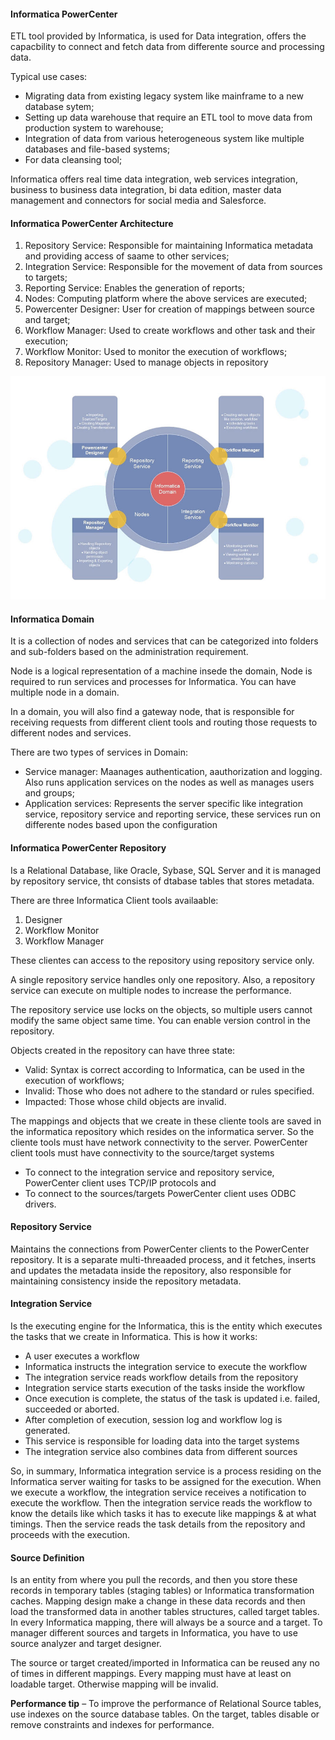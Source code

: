 #### Informatica PowerCenter

ETL tool provided by Informatica, is used for Data integration, offers the capacbility to connect and fetch data from differente source and processing data.

Typical use cases:

* Migrating data from existing legacy system like mainframe to a new database sytem;
* Setting up data warehouse that require an ETL tool to move data from production system to warehouse;
* Integration of data from various heterogeneous system like multiple databases and file-based systems;
* For data cleansing tool;

Informatica offers real time data integration, web services integration, business to business data integration, bi data edition, master data management and connectors for social media and Salesforce.

#### Informatica PowerCenter Architecture

1. Repository Service: Responsible for maintaining Informatica metadata and providing access of saame to other services;
2. Integration Service: Responsible for the movement of data from sources to targets;
3. Reporting Service: Enables the generation of reports;
4. Nodes: Computing platform where the above services are executed;
5. Powercenter Designer: User for creation of mappings between source and target;
6. Workflow Manager: Used to create workflows and other task and their execution;
7. Workflow Monitor: Used to monitor the execution of workflows;
8. Repository Manager: Used to manage objects in repository

![PowerCenter Architecture)](powercenter_architecture.png "PowerCenter")

#### Informatica Domain

It is a collection of nodes and services that can be categorized into folders and sub-folders based on the administration requirement.

Node is a logical representation of a machine insede the domain, Node is required to run services and processes for Informatica. You can have multiple node in a domain.

In a domain, you will also find a gateway node, that is responsible for receiving requests from different client tools and routing those requests to different nodes and services.

There are two types of services in Domain:

* Service manager: Maanages authentication, aauthorization and logging. Also runs application services on the nodes as well as manages users and groups;
* Application services: Represents the server specific like integration service, repository service and reporting service, these services run on differente nodes based upon the configuration

#### Informatica PowerCenter Repository

Is a Relational Database, like Oracle, Sybase, SQL Server and it is managed by repository service, tht consists of dtabase tables that stores metadata.

There are three Informatica Client tools availaable:

1. Designer
2. Workflow Monitor
3. Workflow Manager

These clientes can access to the repository using repository service only.

A single repository service handles only one repository. Also, a repository service can execute on multiple nodes to increase the performance.

The repository service use locks on the objects, so multiple users cannot modify the same object same time. You can enable version control in the repository.

Objects created in the repository can have three state:

* Valid: Syntax is correct according to Informatica, can be used in the execution of workflows;
* Invalid: Those who does not adhere to the standard or rules specified.
* Impacted: Those whose child objects are invalid.


The mappings and objects that we create in these cliente tools are saved in the informatica repository which resides on the informatica server. So the cliente tools must have network connectivity to the server. PowerCenter client tools must have connectivity to the source/target systems

* To connect to the integration service and repository service, PowerCenter client uses TCP/IP protocols and
* To connect to the sources/targets PowerCenter client uses ODBC drivers.


#### Repository Service

Maintains the connections from PowerCenter clients to the PowerCenter repository. It is a separate multi-threaaded process, and it fetches, inserts and updates the metadata inside the repository, also responsible for maintaining consistency inside the repository metadata.

#### Integration Service

Is the executing engine for the Informatica, this is the entity which executes the tasks that we create in Informatica. This is how it works:

-  A user executes a workflow    
-   Informatica instructs the integration service to execute the workflow    
-   The integration service reads workflow details from the repository 
-   Integration service starts execution of the tasks inside the workflow    
-   Once execution is complete, the status of the task is updated i.e. failed, succeeded or aborted.    
-   After completion of execution, session log and workflow log is generated.    
-   This service is responsible for loading data into the target systems 
-   The integration service also combines data from different sources

So, in summary, Informatica integration service is a process residing on the Informatica server waiting for tasks to be assigned for the execution. When we execute a workflow, the integration service receives a notification to execute the workflow. Then the integration service reads the workflow to know the details like which tasks it has to execute like mappings & at what timings. Then the service reads the task details from the repository and proceeds with the execution.

#### Source Definition

Is an entity from where you pull the records, and then you store these records in temporary tables (staging tables) or Informatica transformation caches. Mapping design make a change in these data records and then load the transformed data in another tables structures, called target tables. In every Informatica mapping, there will always be a source and a target. To manager different sources and targets in Informatica, you have to use source analyzer and target designer.

The source or target created/imported in Informatica can be reused any no of times in different mappings. Every mapping must have at least on loadable target. Otherwise mapping will be invalid. 

**Performance tip** – To improve the performance of Relational Source tables, use indexes on the source database tables. On the target, tables disable or remove constraints and indexes for performance.

